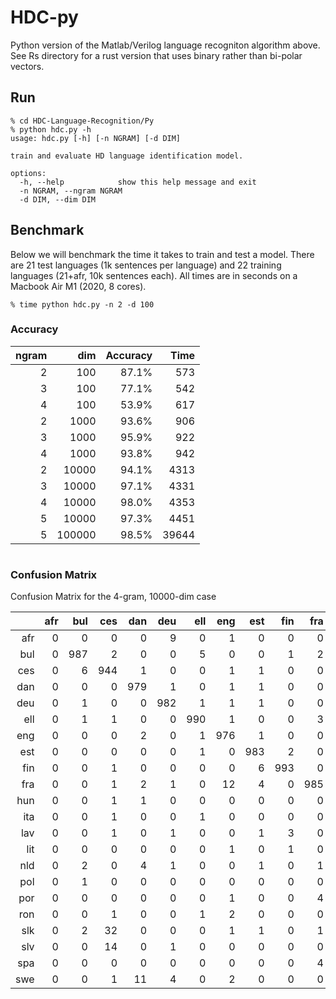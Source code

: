 HDC-py
==============

Python version of the Matlab/Verilog language recogniton algorithm above.
See Rs directory for a rust version that uses binary rather than bi-polar vectors.

Run
-----

```
% cd HDC-Language-Recognition/Py
% python hdc.py -h
usage: hdc.py [-h] [-n NGRAM] [-d DIM]

train and evaluate HD language identification model.

options:
  -h, --help            show this help message and exit
  -n NGRAM, --ngram NGRAM
  -d DIM, --dim DIM
```

Benchmark
---------

Below we will benchmark the time it takes to train and test a model.
There are 21 test languages (1k sentences per language) and 22 training languages (21+afr, 10k sentences each). All times are in seconds on a Macbook Air M1 (2020, 8 cores). 

```
% time python hdc.py -n 2 -d 100
```

### Accuracy 

| ngram | dim    | Accuracy    | Time        |  
| ----: | --:    | ---------:  | ----------: | 
| 2     | 100    | 87.1%       | 573         | 
| 3     | 100    | 77.1%       | 542         | 
| 4     | 100    | 53.9%       | 617         | 
| 2     | 1000   | 93.6%       | 906         | 
| 3     | 1000   | 95.9%       | 922         | 
| 4     | 1000   | 93.8%       | 942         | 
| 2     | 10000  | 94.1%       | 4313        | 
| 3     | 10000  | 97.1%       | 4331        | 
| 4     | 10000  | 98.0%       | 4353        | 
| 5     | 10000  | 97.3%       | 4451        | 
| 5     | 100000 | 98.5%       | 39644       | 

#
### Confusion Matrix
 
Confusion Matrix for the 4-gram, 10000-dim case

||afr|bul|ces|dan|deu|ell|eng|est|fin|fra|hun|ita|lav|lit|nld|pol|por|ron|slk|slv|spa|swe|
|-:|-:|-:|-:|-:|-:|-:|-:|-:|-:|-:|-:|-:|-:|-:|-:|-:|-:|-:|-:|-:|-:|-:|
|afr|0|0|0|0|9|0|1|0|0|0|0|0|0|0|19|0|0|0|0|0|0|1|
|bul|0|987|2|0|0|5|0|0|1|2|0|0|0|0|0|4|1|0|1|6|0|0|
|ces|0|6|944|1|0|0|1|1|0|0|0|0|1|2|0|1|0|0|51|8|0|0|
|dan|0|0|0|979|1|0|1|1|0|0|0|0|0|0|1|1|0|0|0|0|1|8|
|deu|0|1|0|0|982|1|1|1|0|0|0|0|0|0|4|0|1|0|1|0|0|3|
|ell|0|1|1|0|0|990|1|0|0|3|0|0|1|0|0|0|0|0|1|0|0|0|
|eng|0|0|0|2|0|1|976|1|0|0|0|0|0|0|0|1|2|0|0|0|0|1|
|est|0|0|0|0|0|1|0|983|2|0|0|0|0|0|1|1|1|0|0|0|1|0|
|fin|0|0|1|0|0|0|0|6|993|0|0|0|0|0|1|0|0|0|0|0|0|1|
|fra|0|0|1|2|1|0|12|4|0|985|0|0|1|0|0|1|1|2|0|1|0|0|
|hun|0|0|1|1|0|0|0|0|0|0|997|0|0|0|0|0|0|0|0|0|0|0|
|ita|0|0|1|0|0|1|0|0|0|0|2|990|0|1|0|0|2|0|0|1|6|1|
|lav|0|0|1|0|1|0|0|1|3|0|0|0|979|2|0|0|0|0|0|0|3|0|
|lit|0|0|0|0|0|0|1|0|1|0|0|0|15|995|0|0|0|0|1|1|2|0|
|nld|0|2|0|4|1|0|0|1|0|1|0|0|0|0|973|0|0|0|1|1|1|2|
|pol|0|1|0|0|0|0|0|0|0|0|0|1|1|0|0|980|0|0|13|0|0|0|
|por|0|0|0|0|0|0|1|0|0|4|0|5|1|0|1|0|989|2|0|0|36|0|
|ron|0|0|1|0|0|1|2|0|0|0|0|2|0|0|0|1|0|993|1|0|0|0|
|slk|0|2|32|0|0|0|1|1|0|1|1|0|1|0|0|7|0|1|910|2|0|0|
|slv|0|0|14|0|1|0|0|0|0|0|0|0|0|0|0|3|0|0|20|979|0|0|
|spa|0|0|0|0|0|0|0|0|0|4|0|2|0|0|0|0|3|2|0|1|950|0|
|swe|0|0|1|11|4|0|2|0|0|0|0|0|0|0|0|0|0|0|0|0|0|983|
